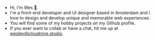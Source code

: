 - Hi, I’m Wes 👋.
- I'm a front-end developer and UI designer based in Amsterdam and I love to design and develop unique and memorable web experiences.
- You will find some of my hobby projects on my Github profile.
- If you ever want to collab or have a chat, hit me up at wesley@cloudnine.studio.


<!---
cloudnine-wes/cloudnine-wes is a ✨ special ✨ repository because its `README.md` (this file) appears on your GitHub profile.
You can click the Preview link to take a look at your changes.
--->
